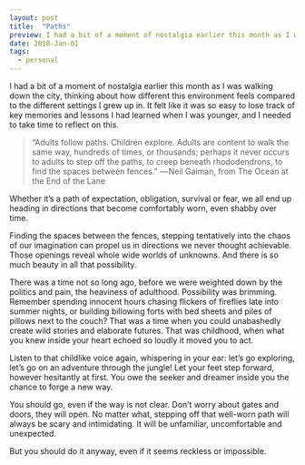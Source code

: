 ```yaml
---
layout: post
title:  "Paths"
preview: I had a bit of a moment of nostalgia earlier this month as I was walking down the city, thinking about how different this environment feels compared to the different settings I grew up in. It felt like it was so easy to lose track of key memories and lessons I had learned when I was younger...
date: 2018-Jan-01
tags: 
  - personal 
---
```

I had a bit of a moment of nostalgia earlier this month as I was walking down the city, thinking about how different this environment feels compared to the different settings I grew up in. It felt like it was so easy to lose track of key memories and lessons I had learned when I was younger, and I needed to take time to reflect on this.

> “Adults follow paths. Children explore. Adults are content to walk the same way, hundreds of times, or thousands; perhaps it never occurs to adults to step off the paths, to creep beneath rhododendrons, to find the spaces between fences.”
>   — Neil Gaiman, from The Ocean at the End of the Lane

Whether it’s a path of expectation, obligation, survival or fear, we all end up heading in directions that become comfortably worn, even shabby over time.

Finding the spaces between the fences, stepping tentatively into the chaos of our imagination can propel us in directions we never thought achievable. Those openings reveal whole wide worlds of unknowns. And there is so much beauty in all that possibility.

There was a time not so long ago, before we were weighted down by the politics and pain, the heaviness of adulthood. Possibility was brimming. Remember spending innocent hours chasing flickers of fireflies late into summer nights, or building billowing forts with bed sheets and piles of pillows next to the couch? That was a time when you could unabashedly create wild stories and elaborate futures. That was childhood, when what you knew inside your heart echoed so loudly it moved you to act.

Listen to that childlike voice again, whispering in your ear: let’s go exploring, let’s go on an adventure through the jungle! Let your feet step forward, however hesitantly at first. You owe the seeker and dreamer inside you the chance to forge a new way.

You should go, even if the way is not clear. Don’t worry about gates and doors, they will open. No matter what, stepping off that well-worn path will always be scary and intimidating. It will be unfamiliar, uncomfortable and unexpected.

But you should do it anyway, even if it seems reckless or impossible.
